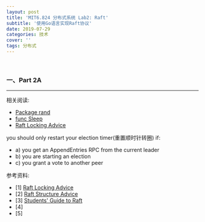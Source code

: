```yaml
---
layout: post
title: 'MIT6.824 分布式系统 Lab2: Raft'
subtitle: '使用Go语言实现Raft协议'
date: 2019-07-29
categories: 技术
cover: ''
tags: 分布式
---
```


&nbsp;

### 一、Part 2A

___

相关阅读:

- [Package rand](https://golang.org/pkg/math/rand/)
- [func Sleep](https://golang.org/pkg/time/#Sleep)
- [Raft Locking Advice](https://pdos.csail.mit.edu/6.824/labs/raft-locking.txt)

you should only restart your election timer(重置顺时针转圈) if:

- a) you get an AppendEntries RPC from the current leader
- b) you are starting an election
- c) you grant a vote to another peer









参考资料:

- [1] [Raft Locking Advice](https://pdos.csail.mit.edu/6.824/labs/raft-locking.txt)
- [2] [Raft Structure Advice](https://pdos.csail.mit.edu/6.824/labs/raft-structure.txt)
- [3] [Students' Guide to Raft](https://thesquareplanet.com/blog/students-guide-to-raft/#the-importance-of-details)
- [4] []()
- [5] []()